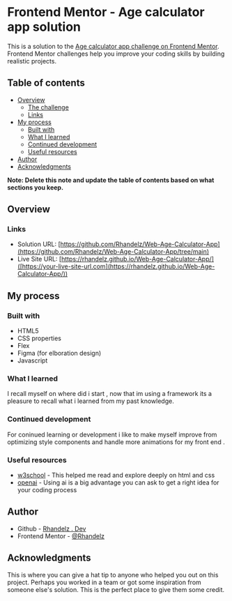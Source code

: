 # Frontend Mentor - Age calculator app solution

This is a solution to the [Age calculator app challenge on Frontend Mentor](https://www.frontendmentor.io/challenges/age-calculator-app-dF9DFFpj-Q). Frontend Mentor challenges help you improve your coding skills by building realistic projects.

## Table of contents

- [Overview](#overview)
  - [The challenge](#the-challenge)
  - [Links](#links)
- [My process](#my-process)
  - [Built with](#built-with)
  - [What I learned](#what-i-learned)
  - [Continued development](#continued-development)
  - [Useful resources](#useful-resources)
- [Author](#author)
- [Acknowledgments](#acknowledgments)

**Note: Delete this note and update the table of contents based on what sections you keep.**

## Overview

### Links

- Solution URL: [https://github.com/Rhandelz/Web-Age-Calculator-App](https://github.com/Rhandelz/Web-Age-Calculator-App/tree/main)
- Live Site URL: [https://rhandelz.github.io/Web-Age-Calculator-App/]([https://your-live-site-url.com](https://rhandelz.github.io/Web-Age-Calculator-App/))

## My process

### Built with

- HTML5
- CSS properties
- Flex
- Figma (for elboration design)
- Javascript

### What I learned

I recall myself on where did i start , now that im using a framework its a pleasure to recall what i learned from my past knowledge.

### Continued development

For coninued learning or development i like to make myself improve from optimizing style components and handle more animations for my front end .

### Useful resources

- [w3school](https://www.w3schools.com/) - This helped me read and explore deeply on html and css
- [openai](https://chat.openai.com/) - Using ai is a big advantage you can ask to get a right idea for your coding process

## Author

- Github - [Rhandelz . Dev](https://github.com/Rhandelz)
- Frontend Mentor - [@Rhandelz](https://www.frontendmentor.io/profile/Rhandelz)

## Acknowledgments

This is where you can give a hat tip to anyone who helped you out on this project. Perhaps you worked in a team or got some inspiration from someone else's solution. This is the perfect place to give them some credit.
